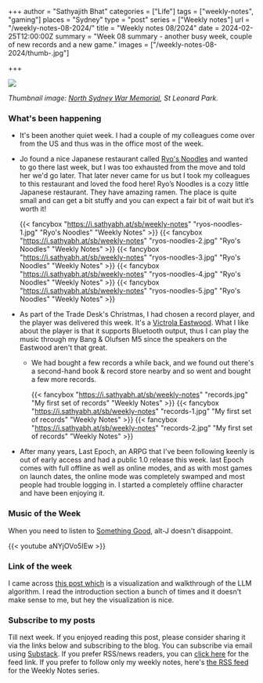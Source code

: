 +++
author = "Sathyajith Bhat"
categories = ["Life"]
tags = ["weekly-notes", "gaming"]
places = "Sydney"
type = "post"
series = ["Weekly notes"]
url = "/weekly-notes-08-2024/"
title = "Weekly notes 08/2024"
date = 2024-02-25T12:00:00Z
summary = "Week 08 summary - another busy week, couple of new records and a new game."
images = ["/weekly-notes-08-2024/thumb-.jpg"]

+++

![](thumb-.jpg)

_Thumbnail image: [North Sydney War Memorial](https://monumentaustralia.org.au/themes/conflict/multiple/display/22625-north-sydney-war-memorial/photo/2), St Leonard Park._ 

### What's been happening

* It's been another quiet week. I had a couple of my colleagues come over from the US and thus was in the office most of the week. 
* Jo found a nice Japanese restaurant called [Ryo's Noodles](https://maps.app.goo.gl/nNghRhi3o1UbrNds6) and wanted to go there last week, but I was too exhausted from the move and told her we'd go later. That later never came for us but I took my colleagues to this restaurant and loved the food here! Ryo’s Noodles is a cozy little Japanese restaurant. They have amazing ramen. The place is quite small and can get a bit stuffy and you can expect a fair bit of wait but it’s worth it!

    {{< fancybox "https://i.sathyabh.at/sb/weekly-notes" "ryos-noodles-1.jpg" "Ryo's Noodles" "Weekly Notes" >}}
    {{< fancybox "https://i.sathyabh.at/sb/weekly-notes" "ryos-noodles-2.jpg" "Ryo's Noodles" "Weekly Notes" >}}
    {{< fancybox "https://i.sathyabh.at/sb/weekly-notes" "ryos-noodles-3.jpg" "Ryo's Noodles" "Weekly Notes" >}}
    {{< fancybox "https://i.sathyabh.at/sb/weekly-notes" "ryos-noodles-4.jpg" "Ryo's Noodles" "Weekly Notes" >}}
    {{< fancybox "https://i.sathyabh.at/sb/weekly-notes" "ryos-noodles-5.jpg" "Ryo's Noodles" "Weekly Notes" >}}


* As part of the Trade Desk's Christmas, I had chosen a record player, and the player was delivered this week. It's a [Victrola Eastwood](https://www.victrola.com.au/products/p/the-eastwood-hybrid-turntable). What I like about the player is that it supports Bluetooth output, thus I can play the music through my Bang & Olufsen M5 since the speakers on the Eastwood aren't that great. 
    * We had bought a few records a while back, and we found out there's a second-hand book & record store nearby and so went and bought a few more records.
        
        {{< fancybox "https://i.sathyabh.at/sb/weekly-notes" "records.jpg" "My first set of records" "Weekly Notes" >}}
        {{< fancybox "https://i.sathyabh.at/sb/weekly-notes" "records-1.jpg" "My first set of records" "Weekly Notes" >}}
        {{< fancybox "https://i.sathyabh.at/sb/weekly-notes" "records-2.jpg" "My first set of records" "Weekly Notes" >}}

* After many years, Last Epoch, an ARPG that I've been following keenly is out of early access and had a public 1.0 release this week. last Epoch comes with full offline as well as online modes, and as with most games on launch dates, the online mode was completely swamped and most people had trouble logging in. I started a completely offline character and have been enjoying it. 


### Music of the Week

When you need to listen to [Something Good](https://www.youtube.com/watch?v=aNYjOVo5IEw), alt-J doesn't disappoint. 

{{< youtube aNYjOVo5IEw >}}

### Link of the week

I came across [this post which](https://bbycroft.net/llm) is a visualization and walkthrough of the LLM algorithm. I read the introduction section a bunch of times and it doesn't make sense to me, but hey the visualization is nice. 

### Subscribe to my posts

Till next week. If you enjoyed reading this post, please consider sharing it via the links below and subscribing to the blog. You can subscribe via email using [Substack](https://sathyabhat.substack.com/). If you prefer RSS/news readers, you can [click here](https://sathyabh.at/index.xml) for the feed link. If you prefer to follow only my weekly notes, here's [the RSS feed](https://sathyabh.at/series/weekly-notes/index.xml) for the Weekly Notes series. 